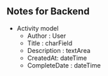 ## Notes for Backend
- Activity model 
    - Author : User
    - Title : charField
    - Description : textArea
    - CreatedAt: dateTime
    - CompleteDate : dateTime
    